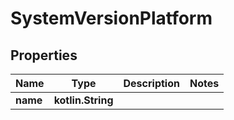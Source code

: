
# SystemVersionPlatform

## Properties
| Name | Type | Description | Notes |
| ------------ | ------------- | ------------- | ------------- |
| **name** | **kotlin.String** |  |  |



